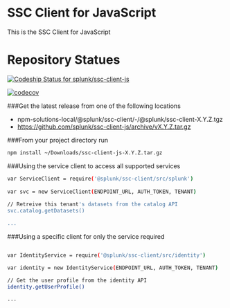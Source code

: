 # SSC Client for JavaScript

This is the SSC Client for JavaScript

# Repository Statues
[![Codeship Status for splunk/ssc-client-js](https://app.codeship.com/projects/efc247e0-15d9-0136-51cc-4ecad654e338/status?branch=develop)](https://app.codeship.com/projects/283657)

[![codecov](https://codecov.io/gh/splunk/ssc-client-js/branch/develop/graph/badge.svg?token=R5kexVYymt)](https://codecov.io/gh/splunk/ssc-client-js)


###Get the latest release from one of the following locations 
- npm-solutions-local/@splunk/ssc-client/-/@splunk/ssc-client-X.Y.Z.tgz
- https://github.com/splunk/ssc-client-js/archive/vX.Y.Z.tar.gz


###From your project directory run
```sh
npm install ~/Downloads/ssc-client-js-X.Y.Z.tar.gz 
```

###Using the service client to access all supported services

```sh
var ServiceClient = require('@splunk/ssc-client/src/splunk')
 
var svc = new ServiceClient(ENDPOINT_URL, AUTH_TOKEN, TENANT)
 
// Retreive this tenant's datasets from the catalog API 
svc.catalog.getDatasets()

...

```

###Using a specific client for only the service required

```sh

var IdentityService = require('@splunk/ssc-client/src/identity')

var identity = new IdentityService(ENDPOINT_URL, AUTH_TOKEN, TENANT)

// Get the user profile from the identity API
identity.getUserProfile()

...

```
